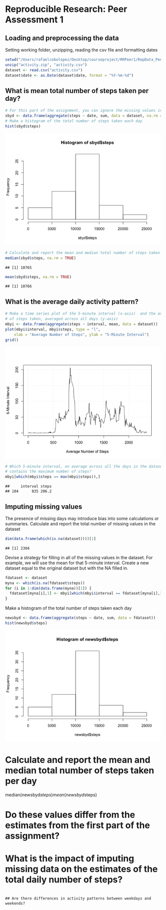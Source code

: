 # Reproducible Research: Peer Assessment 1


## Loading and preprocessing the data
Setting working folder, unzipping, reading the csv file and formatting dates

```r
setwd("/Users/rafaelcobolopez/Desktop/courseproject/RRPeer1/RepData_PeerAssessment1/RepData_PeerAssessment1")
unzip("activity.zip", "activity.csv")
dataset <- read.csv("activity.csv")
dataset$date <- as.Date(dataset$date, format = "%Y-%m-%d")
```

## What is mean total number of steps taken per day?

```r
# For this part of the assignment, you can ignore the missing values in the dataset
sbyd <- data.frame(aggregate(steps ~ date, sum, data = dataset, na.rm = TRUE))
# Make a histogram of the total number of steps taken each day
hist(sbyd$steps)
```

![plot of chunk unnamed-chunk-2](PA1_template_files/figure-html/unnamed-chunk-2.png) 

```r
# Calculate and report the mean and median total number of steps taken per day
median(sbyd$steps, na.rm = TRUE)
```

```
## [1] 10765
```

```r
mean(sbyd$steps, na.rm = TRUE)
```

```
## [1] 10766
```

## What is the average daily activity pattern?

```r
# Make a time series plot of the 5-minute interval (x-axis)  and the average number 
# of steps taken, averaged across all days (y-axis)
mbyi <- data.frame(aggregate(steps ~ interval, mean, data = dataset))
plot(mbyi$interval, mbyi$steps, type = "l", 
  	xlab = "Average Number of Steps", ylab = "5-Minute Interval")
grid()
```

![plot of chunk unnamed-chunk-3](PA1_template_files/figure-html/unnamed-chunk-3.png) 

```r
# Which 5-minute interval, on average across all the days in the dataset, 
# contains the maximum number of steps?
mbyi[which(mbyi$steps == max(mbyi$steps)),]
```

```
##     interval steps
## 104      835 206.2
```


## Imputing missing values
The presence of missing days may introduce bias into some calculations or summaries. Calculate and report the total number of missing values in the dataset 

```r
dim(data.frame(which(is.na(dataset))))[1]
```

```
## [1] 2304
```

Devise a strategy for filling in all of the missing values in the dataset. For example, we will use the mean for that 5-minute interval. Create a new dataset equal to the original dataset but with the NA filled in.

```r
fdataset <- dataset
myna <- which(is.na(fdataset$steps))
for (i in 1:dim(data.frame(myna))[1]) {
  fdataset[myna[i],1] <- mbyi[which(mbyi$interval == fdataset[myna[i],3]),2]
}
```
Make a histogram of the total number of steps taken each day

```r
newsbyd <- data.frame(aggregate(steps ~ date, sum, data = fdataset))
hist(newsbyd$steps)
```

![plot of chunk unnamed-chunk-6](PA1_template_files/figure-html/unnamed-chunk-6.png) 

# Calculate and report the mean and median total number of steps taken per day
median(newsbyd$steps)
mean(newsbyd$steps)
# Do these values differ from the estimates from the first part of the assignment? 
# What is the impact of imputing missing data on the estimates of the total daily number of steps?
```

## Are there differences in activity patterns between weekdays and weekends?
